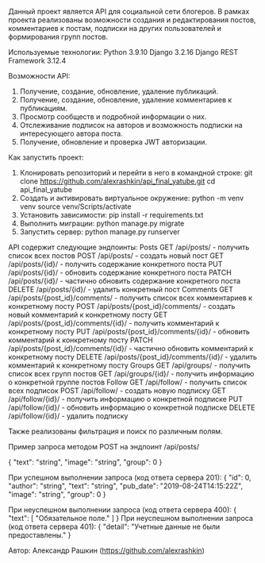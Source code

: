 Данный проект является API для социальной сети блогеров. В рамках проекта реализованы возможности создания и редактирования постов, комментариев к постам, подписки на других пользователей и формирования групп постов.

Используемые технологии:
Python 3.9.10
Django 3.2.16
Django REST Framework 3.12.4

Возможности API:
1. Получение, создание, обновление, удаление публикаций.
2. Получение, создание, обновление, удаление комментариев к публикациям.
3. Просмотр сообществ и подробной информации о них.
4. Отслеживание подписок на авторов и возможность подписки на интересующего автора поста.
5. Получение, обновление и проверка JWT авторизации.

Как запустить проект:
1. Клонировать репозиторий и перейти в него в командной строке:
git clone https://github.com/alexrashkin/api_final_yatube.git
cd api_final_yatube
2. Создать и активировать виртуальное окружение:
python -m venv venv
source venv/Scripts/activate
3. Установить зависимости: pip install -r requirements.txt
4. Выполнить миграции: python manage.py migrate
5. Запустить сервер: python manage.py runserver

API содержит следующие эндпоинты:
Posts
GET /api/posts/ - получить список всех постов
POST /api/posts/ - создать новый пост
GET /api/posts/{id}/ - получить содержание конкретного поста
PUT /api/posts/{id}/ - обновить содержание конкретного поста
PATCH /api/posts/{id}/ - частично обновить содержание конкретного поста
DELETE /api/posts/{id}/ - удалить конкретный пост
Comments
GET /api/posts/{post_id}/comments/ - получить список всех комментариев к конкретному посту
POST /api/posts/{post_id}/comments/ - создать новый комментарий к конкретному посту
GET /api/posts/{post_id}/comments/{id}/ - получить комментарий к конкретному посту
PUT /api/posts/{post_id}/comments/{id}/ - обновить комментарий к конкретному посту
PATCH /api/posts/{post_id}/comments/{id}/ - частично обновить комментарий к конкретному посту
DELETE /api/posts/{post_id}/comments/{id}/ - удалить комментарий к конкретному посту
Groups
GET /api/groups/ - получить список всех групп постов
GET /api/groups/{id}/ - получить информацию о конкретной группе постов
Follow
GET /api/follow/ - получить список всех подписок
POST /api/follow/ - создать новую подписку
GET /api/follow/{id}/ - получить информацию о конкретной подписке
PUT /api/follow/{id}/ - обновить информацию о конкретной подписке
DELETE /api/follow/{id}/ - удалить подписку

Также реализованы фильтрация и поиск по различным полям.


Пример запроса методом POST на эндпоинт /api/posts/

{
"text": "string",
"image": "string",
"group": 0
}

При успешном выполнении запроса (код ответа сервера 201):
{
"id": 0,
"author": "string",
"text": "string",
"pub_date": "2019-08-24T14:15:22Z",
"image": "string",
"group": 0
}

При неуспешном выполнении запроса (код ответа сервера 400):
{
"text": [
"Обязательное поле."
]
}
При неуспешном выполнении запроса (код ответа сервера 401):
{
"detail": "Учетные данные не были предоставлены."
}



Автор:
Александр Рашкин (https://github.com/alexrashkin)
